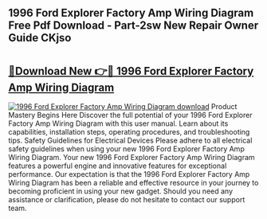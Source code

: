 ## 1996 Ford Explorer Factory Amp Wiring Diagram Free Pdf Download - Part-2sw New Repair Owner Guide CKjso

# <h2><a href="http://dfsl1q2.blite.top/?on=1996+Ford+Explorer+Factory+Amp+Wiring+Diagram">🔗Download New 👉🔴 1996 Ford Explorer Factory Amp Wiring Diagram</a></h2>

[![1996 Ford Explorer Factory Amp Wiring Diagram download](https://i.imgur.com/lujVjoI.png)](http://dfsl1q2.blite.top/?on=1996+Ford+Explorer+Factory+Amp+Wiring+Diagram)
Product Mastery Begins Here Discover the full potential of your 1996 Ford Explorer Factory Amp Wiring Diagram with this user manual. Learn about its capabilities, installation steps, operating procedures, and troubleshooting tips. Safety Guidelines for Electrical Devices Please adhere to all electrical safety guidelines when using your new 1996 Ford Explorer Factory Amp Wiring Diagram. Your new 1996 Ford Explorer Factory Amp Wiring Diagram features a powerful engine and innovative features for exceptional performance. Our expectation is that the 1996 Ford Explorer Factory Amp Wiring Diagram has been a reliable and effective resource in your journey to becoming proficient in using your new gadget. Should you need any assistance or clarification, please do not hesitate to contact our support team.
